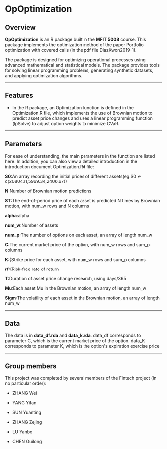 # OpOptimization



## Overview

**OpOptimization** is an R package built in the **MFIT 5008** course. This package implements the optimization method of the paper Portfolio optimization with covered calls (in the pdf file DiazKwon2019-1).

The package is designed for optimizing operational processes using advanced mathematical and statistical models. The package provides tools for solving linear programming problems, generating synthetic datasets, and applying optimization algorithms.

---

## Features

- In the R package, an Optimization function is defined in the Optimization.R file, which implements the use of Brownian motion to predict asset price changes and uses a linear programming function (lpSolve) to adjust option weights to minimize CVaR.

---

## Parameters

For ease of understanding, the main parameters in the function are listed here. In addition, you can also view a detailed introduction in the introduction document Optimization.Rd file:

  **S0**:An array recording the initial prices of different assets(eg:S0 <- c(20804.11,5969.34,2406.67))
  
  **N**:Number of Brownian motion predictions
  
  **ST**:The end-of-period price of each asset is predicted N times by Brownian motion, with num_w rows and N columns
  
 **alpha**:alpha
 
  **num_w**:Number of assets
  
  **num_p**:The number of options on each asset, an array of length num_w
  
  **C**:The current market price of the option, with num_w rows and sum_p columns
  
  **K**:{Strike price for each asset, with num_w rows and sum_p columns
  
  **rf**:{Risk-free rate of return
  
  **T**:Duration of asset price change research, using days/365
  
  **Mu**:Each asset Mu in the Brownian motion, an array of length num_w
  
  **Sigm**:The volatility of each asset in the Brownian motion, an array of length num_w

---

## Data
The data is in **data_df.rda** and **data_k.rda**. data_df corresponds to parameter C, which is the current market price of the option. data_K corresponds to parameter K, which is the option's expiration exercise price

---
## Group members
This project was completed by several members of the Fintech project (in no particular order):

- ZHANG Wei

- YANG Yifan

- SUN Yuanting

- ZHANG Zejing

- LU Yanbo

- CHEN Guilong

